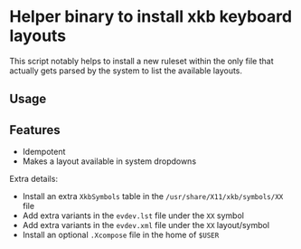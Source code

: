 # Helper binary to install xkb keyboard layouts

This script notably helps to install a new ruleset within
the only file that actually gets parsed by the system to
list the available layouts.

## Usage

## Features

- Idempotent
- Makes a layout available in system dropdowns

Extra details:
- Install an extra `XkbSymbols` table in the `/usr/share/X11/xkb/symbols/XX` file
- Add extra variants in the `evdev.lst` file under the `XX` symbol
- Add extra variants in the `evdev.xml` file under the `XX` layout/symbol
- Install an optional `.Xcompose` file in the home of `$USER`
